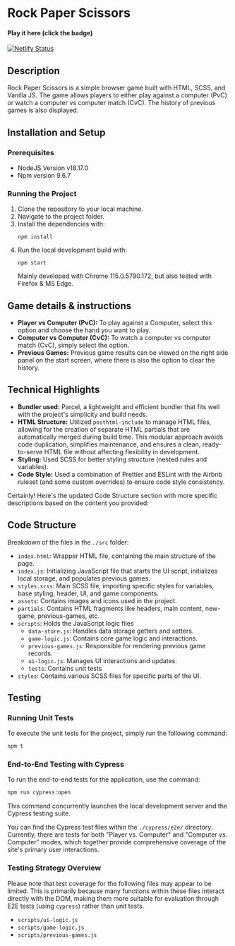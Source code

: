 # Rock Paper Scissors

#### Play it here (click the badge)

[![Netlify Status](https://api.netlify.com/api/v1/badges/5b0b1384-e236-44d5-a4e1-e64c3308caf8/deploy-status)](https://rps-pareto.netlify.app)

## Description

Rock Paper Scissors is a simple browser game built with HTML, SCSS, and Vanilla JS. The game allows players to either play against a computer (PvC) or watch a computer vs computer match (CvC). The history of previous games is also displayed.

## Installation and Setup

### Prerequisites

- NodeJS Version v18.17.0
- Npm version 9.6.7

### Running the Project

1. Clone the repository to your local machine.
2. Navigate to the project folder.
3. Install the dependencies with:
   ```
   npm install
   ```
4. Run the local development build with:
   ```
   npm start
   ```
   Mainly developed with Chrome 115.0.5790.172, but also tested with Firefox & MS Edge.

## Game details & instructions

- **Player vs Computer (PvC):** To play against a Computer, select this option and choose the hand you want to play.
- **Computer vs Computer (CvC):** To watch a computer vs computer match (CvC), simply select the option.
- **Previous Games:** Previous game results can be viewed on the right side panel on the start screen, where there is also the option to clear the history.

## Technical Highlights

- **Bundler used:** Parcel, a lightweight and efficient bundler that fits well with the project's simplicity and build needs.
- **HTML Structure:** Utilized `posthtml-include` to manage HTML files, allowing for the creation of separate HTML partials that are automatically merged during build time. This modular approach avoids code duplication, simplifies maintenance, and ensures a clean, ready-to-serve HTML file without affecting flexibility in development.
- **Styling:** Used SCSS for better styling structure (nested rules and variables).
- **Code Style:** Used a combination of Prettier and ESLint with the Airbnb ruleset (and some custom overrides) to ensure code style consistency.

Certainly! Here's the updated Code Structure section with more specific descriptions based on the content you provided:

## Code Structure

Breakdown of the files in the `./src` folder:

- `index.html`: Wrapper HTML file, containing the main structure of the page.
- `index.js`: Initializing JavaScript file that starts the UI script, initializes local storage, and populates previous games.
- `styles.scss`: Main SCSS file, importing specific styles for variables, base styling, header, UI, and game components.
- `assets`: Contains images and icons used in the project.
- `partials`: Contains HTML fragments like headers, main content, new-game, previous-games, etc.
- `scripts`: Holds the JavaScript logic files
  - `data-store.js`: Handles data storage getters and setters.
  - `game-logic.js`: Contains core game logic and interactions.
  - `previous-games.js`: Responsible for rendering previous game records.
  - `ui-logic.js`: Manages UI interactions and updates.
  - `tests`: Contains unit tests
- `styles`: Contains various SCSS files for specific parts of the UI.

## Testing

### Running Unit Tests

To execute the unit tests for the project, simply run the following command:

```bash
npm t
```

### End-to-End Testing with Cypress

To run the end-to-end tests for the application, use the command:

```bash
npm run cypress:open
```

This command concurrently launches the local development server and the Cypress testing suite.

You can find the Cypress test files within the `./cypress/e2e/` directory. Currently, there are tests for both "Player vs. Computer" and "Computer vs. Computer" modes, which together provide comprehensive coverage of the site's primary user interactions.

### Testing Strategy Overview

Please note that test coverage for the following files may appear to be limited. This is primarily because many functions within these files interact directly with the DOM, making them more suitable for evaluation through E2E tests (using `cypress`) rather than unit tests.

- `scripts/ui-logic.js`
- `scripts/game-logic.js`
- `scripts/previous-games.js`
